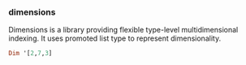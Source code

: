 ### dimensions

Dimensions is a library providing flexible type-level multidimensional indexing. It uses promoted list type to represent dimensionality.
```Haskell
Dim '[2,7,3]
```

